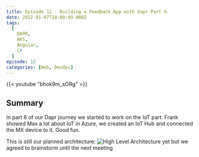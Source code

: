 ```yaml
---
title: Episode 12 - Building a Feedback App with Dapr Part 6
date: 2022-01-07T18:00:09.000Z
tags:
  [
    DAPR,
    AKS,
    Angular,
    C#
  ]
episode: 12
categories: [Web, DevOps]
---
```


{{< youtube "bhok9m_sORg" >}}

## Summary

In part 6 of our Dapr journey we started to work on the IoT part. Frank showed Max a lot about IoT in Azure, we created an IoT Hub and connected the MX device to it. Good fun.

This is still our planned architecture:
![High Level Architecture](/episode-0008/highlevel.png) yet but we agreed to brainstorm until the next meeting

